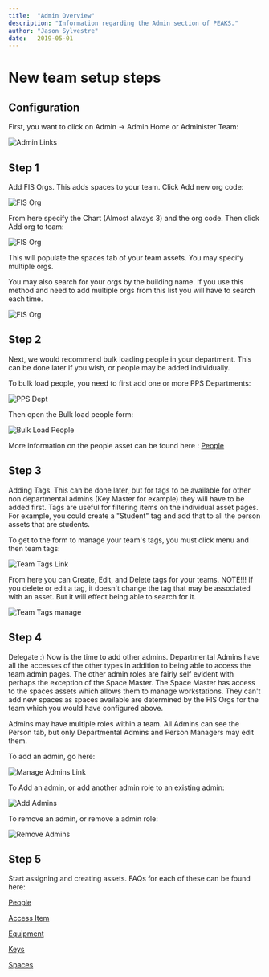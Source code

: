 ```yaml
---
title:  "Admin Overview"
description: "Information regarding the Admin section of PEAKS."
author: "Jason Sylvestre"
date:   2019-05-01
---
```


# New team setup steps

## Configuration
First, you want to click on Admin -> Admin Home or Administer Team:


![Admin Links](https://computing.caes.ucdavis.edu/media/peaks/admin-start.png "Admin Links")

## Step 1
Add FIS Orgs. This adds spaces to your team. Click Add new org code:


![FIS Org](https://computing.caes.ucdavis.edu/media/peaks/admin-orgs-link.png "Fis Org")


From here specify the Chart (Almost always 3) and the org code. Then click Add org to team:


![FIS Org](https://computing.caes.ucdavis.edu/media/peaks/admin-orgs-add.png "Fis Org")

This will populate the spaces tab of your team assets. You may specify multiple orgs.

You may also search for your orgs by the building name. If you use this method and need to add multiple orgs from this list you will have to search each time.

![FIS Org](https://computing.caes.ucdavis.edu/media/peaks/admin-search-for-orgs.png "Fis Org")

## Step 2
Next, we would recommend bulk loading people in your department. This can be done later if you wish, or people may be added individually.

To bulk load people, you need to first add one or more PPS Departments:

![PPS Dept](https://computing.caes.ucdavis.edu/media/peaks/admin-add-pps-dept.png "PPS Dept")

Then open the Bulk load people form:

![Bulk Load People](https://computing.caes.ucdavis.edu/media/peaks/admin-bulk-load.png "Bulk Load People")


More information on the people asset can be found here :
[People](https://computing.caes.ucdavis.edu/documentation/peaks/people)

## Step 3
Adding Tags. This can be done later, but for tags to be available for other non departmental admins (Key Master for example) they will have to be added first.
Tags are useful for filtering items on the individual asset pages. For example, you could create a "Student" tag and add that to all the person assets that are students.

To get to the form to manage your team's tags, you must click menu and then team tags:

![Team Tags Link](https://computing.caes.ucdavis.edu/media/peaks/admin-tags-link.png "Team Tags Link")

From here you can Create, Edit, and Delete tags for your teams.
NOTE!!! If you delete or edit a tag, it doesn't change the tag that may be associated with an asset. But it will effect being able to search for it.

![Team Tags manage](https://computing.caes.ucdavis.edu/media/peaks/admin-manage-tags.png "Team Tags Manage")

## Step 4
Delegate :)
Now is the time to add other admins.
Departmental Admins have all the accesses of the other types in addition to being able to access the team admin pages.
The other admin roles are fairly self evident with perhaps the exception of the Space Master. The Space Master has access to the spaces assets which allows them to manage workstations. They can't add new spaces as spaces available are determined by the FIS Orgs for the team which you would have configured above.

Admins may have multiple roles within a team.
All Admins can see the Person tab, but only Departmental Admins and Person Managers may edit them.

To add an admin, go here:

![Manage Admins Link](https://computing.caes.ucdavis.edu/media/peaks/admin-roles-links.png "Manage Admins Link")

To Add an admin, or add another admin role to an existing admin:

![Add Admins](https://computing.caes.ucdavis.edu/media/peaks/admin-roles-add.png "Add Admins")

To remove an admin, or remove a admin role:

![Remove Admins](https://computing.caes.ucdavis.edu/media/peaks/admin-roles-remove.png "Remove Admins")

## Step 5
Start assigning and creating assets. FAQs for each of these can be found here:

[People](/documentation/peaks/people)

[Access Item](/documentation/peaks/access-item)

[Equipment](/documentation/peaks/equipment)

[Keys](/documentation/peaks/keys)

[Spaces](/documentation/peaks/spaces)
